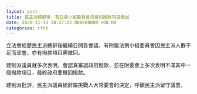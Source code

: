 ```yaml
---
layout: post
title: 民主派總辭後　有立會小組委員會流會和撥款項目撤回
date: 2020-11-13 18:27:13.000000000 +08:00
categories: rthk
---
```


立法會經歷民主派總辭後繼續召開各會議，有附屬法例小組委員會因民主派人數不足而流會，亦有撥款項目需撤回。

建制派議員就多次表明，會認真審議政府撥款，並在財委會上多次表明不滿其中一個撥款項目，最終政府要撤回撥款。

建制派批評，民主派議員總辭屬挑戰人大常委會的決定，呼籲民主派留守議會。
